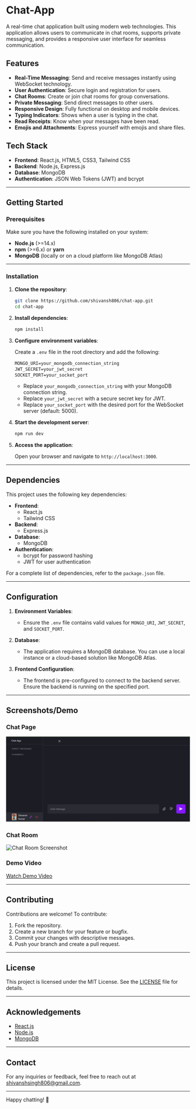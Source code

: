 # Chat-App

A real-time chat application built using modern web technologies. This application allows users to communicate in chat rooms, supports private messaging, and provides a responsive user interface for seamless communication.

## Features

- **Real-Time Messaging**: Send and receive messages instantly using WebSocket technology.
- **User Authentication**: Secure login and registration for users.
- **Chat Rooms**: Create or join chat rooms for group conversations.
- **Private Messaging**: Send direct messages to other users.
- **Responsive Design**: Fully functional on desktop and mobile devices.
- **Typing Indicators**: Shows when a user is typing in the chat.
- **Read Receipts**: Know when your messages have been read.
- **Emojis and Attachments**: Express yourself with emojis and share files.

## Tech Stack

- **Frontend**: React.js, HTML5, CSS3, Tailwind CSS
- **Backend**: Node.js, Express.js
- **Database**: MongoDB
- **Authentication**: JSON Web Tokens (JWT) and bcrypt

---

## Getting Started

### Prerequisites

Make sure you have the following installed on your system:

- **Node.js** (>=14.x)
- **npm** (>=6.x) or **yarn**
- **MongoDB** (locally or on a cloud platform like MongoDB Atlas)

---

### Installation

1. **Clone the repository**:

   ```bash
   git clone https://github.com/shivansh806/chat-app.git
   cd chat-app
   ```

2. **Install dependencies**:

   ```bash
   npm install
   ```

3. **Configure environment variables**:

   Create a `.env` file in the root directory and add the following:

   ```env
   MONGO_URI=your_mongodb_connection_string
   JWT_SECRET=your_jwt_secret
   SOCKET_PORT=your_socket_port
   ```

   - Replace `your_mongodb_connection_string` with your MongoDB connection string.
   - Replace `your_jwt_secret` with a secure secret key for JWT.
   - Replace `your_socket_port` with the desired port for the WebSocket server (default: 5000).

4. **Start the development server**:

   ```bash
   npm run dev
   ```

5. **Access the application**:

   Open your browser and navigate to `http://localhost:3000`.

---

## Dependencies

This project uses the following key dependencies:

- **Frontend**:
  - React.js
  - Tailwind CSS
- **Backend**:
  - Express.js
- **Database**:
  - MongoDB
- **Authentication**:
  - bcrypt for password hashing
  - JWT for user authentication

For a complete list of dependencies, refer to the `package.json` file.

---

## Configuration

1. **Environment Variables**:
   - Ensure the `.env` file contains valid values for `MONGO_URI`, `JWT_SECRET`, and `SOCKET_PORT`.

2. **Database**:
   - The application requires a MongoDB database. You can use a local instance or a cloud-based solution like MongoDB Atlas.

3. **Frontend Configuration**:
   - The frontend is pre-configured to connect to the backend server. Ensure the backend is running on the specified port.

---

## Screenshots/Demo

### Chat Page
![Chat Page Screenshot](https://github.com/shivansh806/chat-app/blob/main/Chat%20Page.png?raw=true)

### Chat Room
![Chat Room Screenshot](https://via.placeholder.com/800x400?text=Chat+Room)

### Demo Video
[Watch Demo Video](https://via.placeholder.com/link-to-demo-video)

---

## Contributing

Contributions are welcome! To contribute:

1. Fork the repository.
2. Create a new branch for your feature or bugfix.
3. Commit your changes with descriptive messages.
4. Push your branch and create a pull request.

---

## License

This project is licensed under the MIT License. See the [LICENSE](LICENSE) file for details.

---

## Acknowledgements

- [React.js](https://reactjs.org/)
- [Node.js](https://nodejs.org/)
- [MongoDB](https://www.mongodb.com/)

---

## Contact

For any inquiries or feedback, feel free to reach out at [shivanshsingh806@gmail.com](mailto:shivanshsingh806@gmail.com).

---
Happy chatting! 🚀
